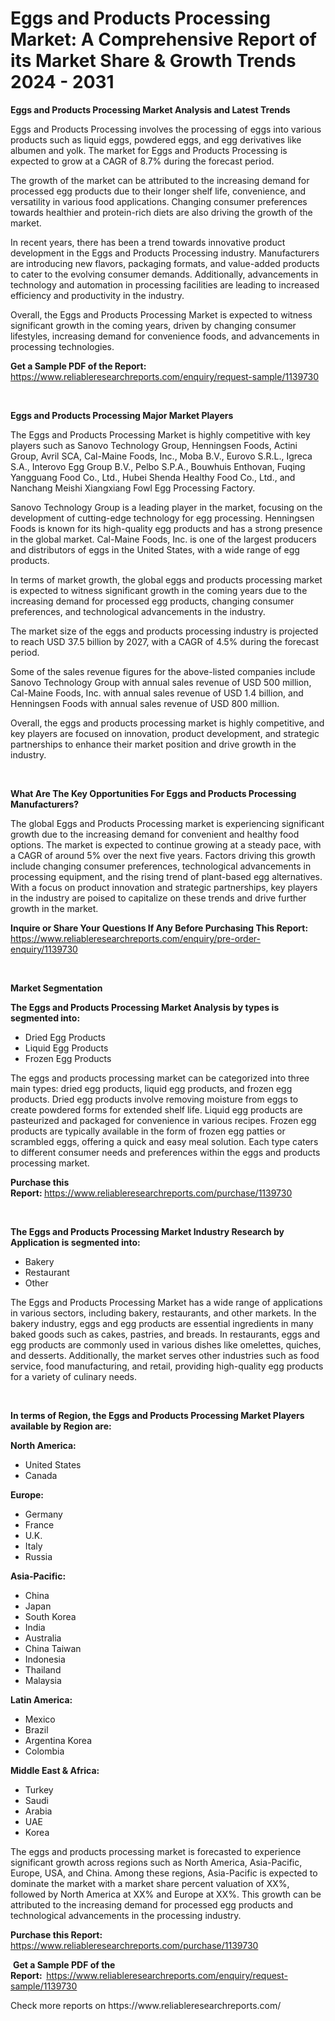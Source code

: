 <p><h1>Eggs and Products Processing Market: A Comprehensive Report of its Market Share & Growth Trends 2024 - 2031</h1></p><p><strong>Eggs and Products Processing Market Analysis and Latest Trends</strong></p>
<p><p>Eggs and Products Processing involves the processing of eggs into various products such as liquid eggs, powdered eggs, and egg derivatives like albumen and yolk. The market for Eggs and Products Processing is expected to grow at a CAGR of 8.7% during the forecast period. </p><p>The growth of the market can be attributed to the increasing demand for processed egg products due to their longer shelf life, convenience, and versatility in various food applications. Changing consumer preferences towards healthier and protein-rich diets are also driving the growth of the market.</p><p>In recent years, there has been a trend towards innovative product development in the Eggs and Products Processing industry. Manufacturers are introducing new flavors, packaging formats, and value-added products to cater to the evolving consumer demands. Additionally, advancements in technology and automation in processing facilities are leading to increased efficiency and productivity in the industry.</p><p>Overall, the Eggs and Products Processing Market is expected to witness significant growth in the coming years, driven by changing consumer lifestyles, increasing demand for convenience foods, and advancements in processing technologies.</p></p>
<p><strong>Get a Sample PDF of the Report:&nbsp;</strong> <a href="https://www.reliableresearchreports.com/enquiry/request-sample/1139730">https://www.reliableresearchreports.com/enquiry/request-sample/1139730</a></p>
<p>&nbsp;</p>
<p><strong>Eggs and Products Processing Major Market Players</strong></p>
<p><p>The Eggs and Products Processing Market is highly competitive with key players such as Sanovo Technology Group, Henningsen Foods, Actini Group, Avril SCA, Cal-Maine Foods, Inc., Moba B.V., Eurovo S.R.L., Igreca S.A., Interovo Egg Group B.V., Pelbo S.P.A., Bouwhuis Enthovan, Fuqing Yangguang Food Co., Ltd., Hubei Shenda Healthy Food Co., Ltd., and Nanchang Meishi Xiangxiang Fowl Egg Processing Factory.</p><p>Sanovo Technology Group is a leading player in the market, focusing on the development of cutting-edge technology for egg processing. Henningsen Foods is known for its high-quality egg products and has a strong presence in the global market. Cal-Maine Foods, Inc. is one of the largest producers and distributors of eggs in the United States, with a wide range of egg products.</p><p>In terms of market growth, the global eggs and products processing market is expected to witness significant growth in the coming years due to the increasing demand for processed egg products, changing consumer preferences, and technological advancements in the industry.</p><p>The market size of the eggs and products processing industry is projected to reach USD 37.5 billion by 2027, with a CAGR of 4.5% during the forecast period.</p><p>Some of the sales revenue figures for the above-listed companies include Sanovo Technology Group with annual sales revenue of USD 500 million, Cal-Maine Foods, Inc. with annual sales revenue of USD 1.4 billion, and Henningsen Foods with annual sales revenue of USD 800 million.</p><p>Overall, the eggs and products processing market is highly competitive, and key players are focused on innovation, product development, and strategic partnerships to enhance their market position and drive growth in the industry.</p></p>
<p>&nbsp;</p>
<p><strong>What Are The Key Opportunities For Eggs and Products Processing Manufacturers?</strong></p>
<p><p>The global Eggs and Products Processing market is experiencing significant growth due to the increasing demand for convenient and healthy food options. The market is expected to continue growing at a steady pace, with a CAGR of around 5% over the next five years. Factors driving this growth include changing consumer preferences, technological advancements in processing equipment, and the rising trend of plant-based egg alternatives. With a focus on product innovation and strategic partnerships, key players in the industry are poised to capitalize on these trends and drive further growth in the market.</p></p>
<p><strong>Inquire or Share Your Questions If Any Before Purchasing This Report:</strong> <a href="https://www.reliableresearchreports.com/enquiry/pre-order-enquiry/1139730">https://www.reliableresearchreports.com/enquiry/pre-order-enquiry/1139730</a></p>
<p>&nbsp;</p>
<p><strong>Market Segmentation</strong></p>
<p><strong>The Eggs and Products Processing Market Analysis by types is segmented into:</strong></p>
<p><ul><li>Dried Egg Products</li><li>Liquid Egg Products</li><li>Frozen Egg Products</li></ul></p>
<p><p>The eggs and products processing market can be categorized into three main types: dried egg products, liquid egg products, and frozen egg products. Dried egg products involve removing moisture from eggs to create powdered forms for extended shelf life. Liquid egg products are pasteurized and packaged for convenience in various recipes. Frozen egg products are typically available in the form of frozen egg patties or scrambled eggs, offering a quick and easy meal solution. Each type caters to different consumer needs and preferences within the eggs and products processing market.</p></p>
<p><strong>Purchase this Report:&nbsp;</strong><a href="https://www.reliableresearchreports.com/purchase/1139730">https://www.reliableresearchreports.com/purchase/1139730</a></p>
<p>&nbsp;</p>
<p><strong>The Eggs and Products Processing Market Industry Research by Application is segmented into:</strong></p>
<p><ul><li>Bakery</li><li>Restaurant</li><li>Other</li></ul></p>
<p><p>The Eggs and Products Processing Market has a wide range of applications in various sectors, including bakery, restaurants, and other markets. In the bakery industry, eggs and egg products are essential ingredients in many baked goods such as cakes, pastries, and breads. In restaurants, eggs and egg products are commonly used in various dishes like omelettes, quiches, and desserts. Additionally, the market serves other industries such as food service, food manufacturing, and retail, providing high-quality egg products for a variety of culinary needs.</p></p>
<p>&nbsp;</p>
<p><strong>In terms of Region, the Eggs and Products Processing Market Players available by Region are:</strong></p>
<p>
    <p> <strong> North America: </strong>
        <ul>
            <li>United States</li>
            <li>Canada</li>
        </ul>
        </p> 
    <p> <strong> Europe: </strong>
        <ul>
            <li>Germany</li>
            <li>France</li>
            <li>U.K.</li>
            <li>Italy</li>
            <li>Russia</li>
        </ul>
        </p> 
    <p> <strong> Asia-Pacific: </strong>
        <ul>
            <li>China</li>
            <li>Japan</li>
            <li>South Korea</li>
            <li>India</li>
            <li>Australia</li>
            <li>China Taiwan</li>
            <li>Indonesia</li>
            <li>Thailand</li>
            <li>Malaysia</li>
        </ul>
        </p> 
    <p> <strong> Latin America: </strong>
        <ul>
            <li>Mexico</li>
            <li>Brazil</li>
            <li>Argentina Korea</li>
            <li>Colombia</li>
        </ul>
        </p> 
    <p> <strong> Middle East & Africa: </strong>
        <ul>
            <li>Turkey</li>
            <li>Saudi</li>
            <li>Arabia</li>
            <li>UAE</li>
            <li>Korea</li>
        </ul>
    </p>
    </p>
<p><p>The eggs and products processing market is forecasted to experience significant growth across regions such as North America, Asia-Pacific, Europe, USA, and China. Among these regions, Asia-Pacific is expected to dominate the market with a market share percent valuation of XX%, followed by North America at XX% and Europe at XX%. This growth can be attributed to the increasing demand for processed egg products and technological advancements in the processing industry.</p></p>
<p><strong>Purchase this Report: </strong><a href="https://www.reliableresearchreports.com/purchase/1139730">https://www.reliableresearchreports.com/purchase/1139730</a></p>
<p>&nbsp;<strong>Get a Sample PDF of the Report:&nbsp;&nbsp;</strong><a href="https://www.reliableresearchreports.com/enquiry/request-sample/1139730">https://www.reliableresearchreports.com/enquiry/request-sample/1139730</a></p>
<p><strong></strong></p>
<p>Check more reports on https://www.reliableresearchreports.com/</p>